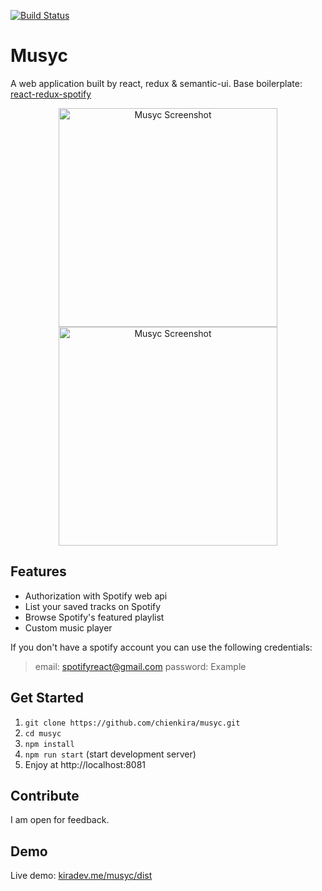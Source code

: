 [![Build Status](https://travis-ci.org/murugaratham/musyc.svg?branch=master)](https://travis-ci.org/murugaratham/musyc)

# Musyc
A web application built by react, redux & semantic-ui.
Base boilerplate: [react-redux-spotify](https://github.com/chienkira/react-redux-spotify)
<p align="center">
  <img width="350" src="https://raw.githubusercontent.com/chienkira/musyc/master/Screenshot1.png" alt="Musyc Screenshot"/>
  <img width="350" src="https://raw.githubusercontent.com/chienkira/musyc/master/Screenshot2.png" alt="Musyc Screenshot"/>
</p>

## Features
* Authorization with Spotify web api
* List your saved tracks on Spotify
* Browse Spotify's featured playlist
* Custom music player

If you don't have a spotify account you can use the following credentials:
> email: spotifyreact@gmail.com
> password: Example

## Get Started

1. `git clone https://github.com/chienkira/musyc.git`
2. `cd musyc`
3. `npm install`
4. `npm run start` (start development server)
5. Enjoy at http://localhost:8081

## Contribute

I am open for feedback.

## Demo
Live demo: [kiradev.me/musyc/dist](https://kiradev.me/musyc/dist)
